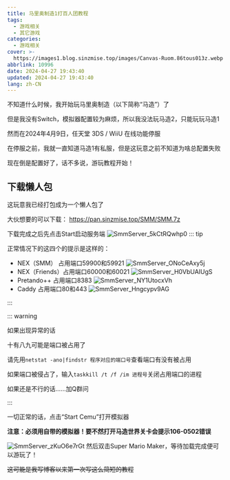 ```yaml
---
title: 马里奥制造1打百人团教程
tags:
  - 游戏相关
  - 其它游戏
categories:
  - 游戏相关
cover: >-
  https://images1.blog.sinzmise.top/images/Canvas-Ruom.86tous013z.webp
abbrlink: 10996
date: 2024-04-27 19:43:40
updated: 2024-04-27 19:43:40
lang: zh-CN
---
```

不知道什么时候，我开始玩马里奥制造（以下简称“马造”）了


但是我没有Switch，模拟器配置较为麻烦，所以我没法玩马造2，只能玩玩马造1

然而在2024年4月9日，任天堂 3DS / WiiU 在线功能停服

在停服之前，我就一直知道马造1有私服，但是这玩意之前不知道为啥总配置失败

现在倒是配置好了，话不多说，游玩教程开始！

## 下载懒人包
这玩意我已经打包成为一个懒人包了

大伙想要的可以下载：
https://pan.sinzmise.top/SMM/SMM.7z

下载完成之后先点击Start启动服务端
![SmmServer_5kCtRQwhp0](https://jsd.cdn.sinzmise.top/gh/SinzMise/picx-images-hosting@master/SmmServer_5kCtRQwhp0.5mnlvwyhv7.webp)
::: tip

正常情况下的这四个的提示是这样的：
- NEX（SMM） 占用端口59900和59921
![SmmServer_ONoCeAxy5j](https://jsd.cdn.sinzmise.top/gh/SinzMise/picx-images-hosting@master/SmmServer_ONoCeAxy5j.7awyt3pvwx.webp)
- NEX（Friends）占用端口60000和60021
![SmmServer_H0VbUAIUgS](https://jsd.cdn.sinzmise.top/gh/SinzMise/picx-images-hosting@master/SmmServer_H0VbUAIUgS.4xucbwc9yi.webp)
- Pretando++ 占用端口8383
![SmmServer_NY1UtocxVh](https://jsd.cdn.sinzmise.top/gh/SinzMise/picx-images-hosting@master/SmmServer_NY1UtocxVh.7awyt3q0js.webp)
- Caddy 占用端口80和443
![SmmServer_Hngcypv9AG](https://jsd.cdn.sinzmise.top/gh/SinzMise/picx-images-hosting@master/SmmServer_Hngcypv9AG.6ik3bd9cqv.webp)

:::


::: warning

如果出现异常的话

十有八九可能是端口被占用了

请先用`netstat -ano|findstr 程序对应的端口号`查看端口有没有被占用

如果端口被侵占了，输入`taskkill /t /f /im 进程号`关闭占用端口的进程

如果还是不行的话......加Q群问

:::


一切正常的话，点击“Start Cemu”打开模拟器

**注意：必须用自带的模拟器！要不然打开马造世界关卡会提示106-0502错误**

![SmmServer_zKuO6e7rGt](https://jsd.cdn.sinzmise.top/gh/SinzMise/picx-images-hosting@master/SmmServer_zKuO6e7rGt.4xucbwm194.webp)
然后双击Super Mario Maker，等待加载完成便可以游玩了！

~~这可能是我写博客以来第一次写这么简短的教程~~